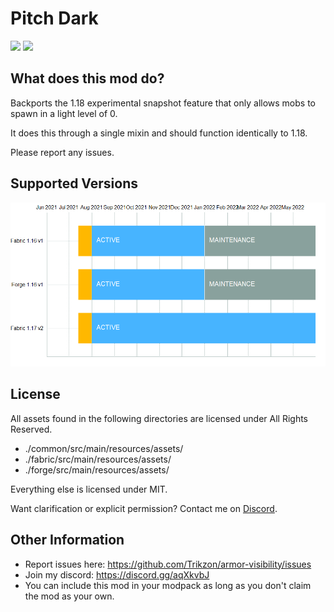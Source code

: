 # Pitch Dark
[![](http://cf.way2muchnoise.eu/full_503802_Downloads.svg)](https://www.curseforge.com/minecraft/mc-mods/pitch-dark) [![](http://cf.way2muchnoise.eu/versions/503802.svg)](https://www.curseforge.com/minecraft/mc-mods/pitch-dark)

## What does this mod do?

Backports the 1.18 experimental snapshot feature that only allows mobs to spawn in a light level of 0.

It does this through a single mixin and should function identically to 1.18.

Please report any issues.

## Supported Versions

![](https://raw.githubusercontent.com/Trikzon/lts-schedule/master/out/pitch-dark.png)

## License

All assets found in the following directories are licensed under All Rights Reserved.
- ./common/src/main/resources/assets/
- ./fabric/src/main/resources/assets/
- ./forge/src/main/resources/assets/

Everything else is licensed under MIT.

Want clarification or explicit permission? Contact me on [Discord](https://discord.gg/aqXkvbJ).

## Other Information

- Report issues here: https://github.com/Trikzon/armor-visibility/issues
- Join my discord: https://discord.gg/aqXkvbJ
- You can include this mod in your modpack as long as you don't claim the mod as your own.

